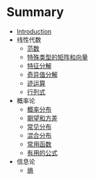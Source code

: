 # Summary

* [Introduction](README.md)
* 线性代数
   * [范数](LinearAlgebra/norm.md)
   * [特殊类型的矩阵和向量](LinearAlgebra/special_matrix.md)
   * [特征分解](LinearAlgebra/eigendecomposition.md)
   * [奇异值分解](LinearAlgebra/SVD.md)
   * [迹运算](LinearAlgebra/trace.md)
   * [行列式](LinearAlgebra/det.md)
* 概率论
   * [概率分布](Probability/probability_distribution.md)
   * [期望和方差](Probability/expectation_variance.md)
   * [常见分布](Probability/distribution.md)
   * [混合分布](Probability/mixture_distribution.md)
   * [常用函数](Probability/functions.md)
   * [有用的公式](Probability/formulas.md)
* 信息论
   * [熵](Information/entropy.md)